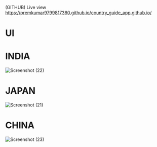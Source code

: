 

(GITHUB) Live view https://premkumar9799817360.github.io/country_guide_app.github.io/
# UI
# INDIA
![Screenshot (22)](https://github.com/Premkumar9799817360/country_guide_app.github.io/assets/83695512/2a1f4ce6-58a0-4271-a986-4fdaebcae96a)

# JAPAN
![Screenshot (21)](https://github.com/Premkumar9799817360/country_guide_app.github.io/assets/83695512/b506b129-5a47-4cbc-8587-e0d4378b4f16)

# CHINA
![Screenshot (23)](https://github.com/Premkumar9799817360/country_guide_app.github.io/assets/83695512/c3ae2525-4740-4df6-88d3-ae6996f8919f)
